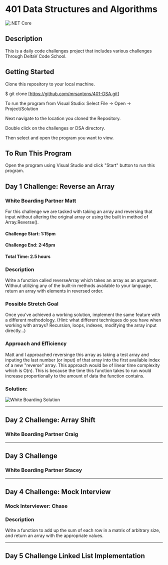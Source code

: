 # 401 Data Structures and Algorithms

![.NET Core](https://github.com/mrsantons/401-DSA/workflows/.NET%20Core/badge.svg)

## Description
This is a daily code challenges project that includes various challenges Through DeltaV Code School.

## Getting Started
Clone this repository to your local machine.

$ git clone [https://github.com/mrsantons/401-DSA.git]

To run the program from Visual Studio:
Select File -> Open -> Project/Solution

Next navigate to the location you cloned the Repository.

Double click on the challenges or DSA directory.

Then select and open the program you want to view.

## To Run This Program
Open the program using Visual Studio and click "Start" button to run this program.

## Day 1 Challenge: Reverse an Array
### White Boarding Partner Matt 
For this challenge we are tasked with taking an array and reversing that input without altering the original array or using the built in method of Array.Reverse(). 
#### Challenge Start: 1:15pm
#### Challenge End: 2:45pm
#### Total Time: 2.5 hours
### Description
Write a function called reverseArray which takes an array as an argument. Without utilizing any of the built-in methods available to your language, return an array with elements in reversed order.

### Possible Stretch Goal
Once you’ve achieved a working solution, implement the same feature with a different methodology. (Hint: what different techniques do you have when working with arrays? Recursion, loops, indexes, modifying the array input directly…)

### Approach and Efficiency
Matt and I approached reversinge this array as taking a test array and inputing the last number (or input) of that array into the first available index of a new "reverse" array.
This approach would be of linear time complexity which is O(n). This is because the time this function takes to run would increase proportionally to the amount of data the function contains. 
### Solution: 
![White Boarding Solution](https://github.com/mrsantons/401-DSA/blob/master/assets/reverseArrayWhiteboard.jpg)

<hr/>

## Day 2 Challenge: Array Shift
### White Boarding Partner Craig


<hr/>

## Day 3 Challenge
### White Boarding Partner Stacey


<hr/>

## Day 4 Challenge: Mock Interview 
### Mock Interviewer: Chase

### Description 
Write a function to add up the sum of each row in a matrix of arbitrary size, and return an array with the appropriate values.


<hr/>

## Day 5 Challenge Linked List Implementation




